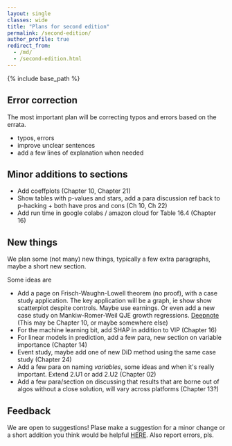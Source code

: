 ```yaml
---
layout: single
classes: wide
title: "Plans for second edition"
permalink: /second-edition/
author_profile: true
redirect_from:
  - /md/
  - /second-edition.html
---
```


{% include base_path %}

## Error correction

The most important plan will be correcting typos and errors based on the errata. 
* typos, errors
* improve unclear sentences 
* add a few lines of explanation when needed

## Minor additions to sections

* Add coeffplots (Chapter 10, Chapter 21)
* Show tables with p-values and stars, add a para discussion ref back to p-hacking + both have pros and cons (Ch 10, Ch 22)
* Add run time in google colabs / amazon cloud for Table 16.4 (Chapter 16)

## New things

We plan some (not many) new things, typically a few extra paragraphs, maybe a short new section. 

Some ideas are

* Add a page on Frisch-Waughn-Lowell theorem (no proof), with a case study application. The key application will be a graph, ie show show scatterplot despite controls. Maybe use earnings. Or even add a new case study on Mankiw-Romer-Weil QJE growth regressions. [Deepnote](https://deepnote.com/@carlos-mendez/R-Augmented-Solow-Model-d90f7550-909c-407d-8295-9ba49e81764f) (This may be Chapter 10, or maybe somewhere else)
* For the machine learning bit, add SHAP in addition to VIP (Chapter 16)
* For linear models in prediction, add a few para, new section on variable importance (Chapter 14)
* Event study, maybe add one of new DiD method using the same case study (Chapter 24)
* Add a few para on naming *variables*, some ideas and when it's really important. Extend 2.U1 or add 2.U2 (Chapter 02)
* Add a few para/section on discussing that results that are borne out of algos without a close solution, will vary across platforms (Chapter 13?)

## Feedback

We are open to suggestions!
Plase make a suggestion for a minor change or a short addition you think would be helpful [HERE](https://gabors-data-analysis.com/contact-us/). Also report errors, pls. 


